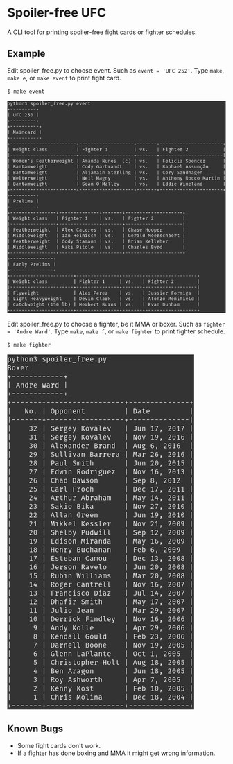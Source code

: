 # Spoiler-free UFC

A CLI tool for printing spoiler-free fight cards or fighter schedules.

## Example

Edit spoiler_free.py to choose event.
Such as `event = 'UFC 252'`.
Type `make`, `make e`, or `make event` to print fight card.

``` bash
$ make event
```

![event_example](https://raw.githubusercontent.com/scrasmussen/spoiler-free-UFC/main/images/event_example.png)



Edit spoiler_free.py to choose a fighter, be it MMA or boxer.
Such as `fighter = 'Andre Ward'`.
Type `make`, `make f`, or `make fighter` to print fighter schedule.

``` bash
$ make fighter
```



![fighter_schedule](https://raw.githubusercontent.com/scrasmussen/spoiler-free-UFC/main/images/fighter_schedule_example.png)


## Known Bugs
 - Some fight cards don't work.
 - If a fighter has done boxing and MMA it might get wrong information.
